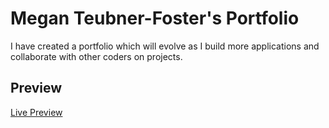 # Megan Teubner-Foster's Portfolio

I have created a portfolio which will evolve as I build more applications and collaborate with other coders on projects.

## Preview

[Live Preview](https://mteubnerfoster.github.io/mtf-portfolio)
